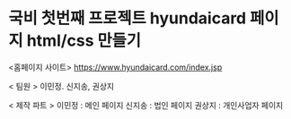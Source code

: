 # 국비 첫번째 프로젝트 hyundaicard 페이지 html/css 만들기

<홈페이지 사이트>
https://www.hyundaicard.com/index.jsp

< 팀원 > 
이민정. 신지송, 권상지

< 제작 파트 >
이민정 : 메인 페이지
신지송 : 법인 페이지
권상지 : 개인사업자 페이지
